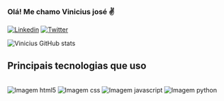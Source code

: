 ### Olá! Me chamo Vinicius josé ✌️


[![Linkedin](https://img.shields.io/badge/LinkedIn-0077B5?style=for-the-badge&logo=linkedin&logoColor=white)](https://www.linkedin.com/in/vinicius-jos%C3%A9-b5699a207/)
[![Twitter](https://img.shields.io/badge/Twitter-1DA1F2?style=for-the-badge&logo=twitter&logoColor=white)](https://twitter.com/@viniciusgit)

![Vinicius GitHub stats](https://github-readme-stats.vercel.app/api?username=viniciusjosedev&show_icons=true&theme=highcontrast)

## Principais tecnologias que uso

<div style="display: inline_block"><br>
	<img alt='Imagem html5' src='https://img.shields.io/badge/HTML5-E34F26?style=for-the-badge&logo=html5&logoColor=white'>
	<img alt='Imagem css' src='https://img.shields.io/badge/CSS3-1572B6?style=for-the-badge&logo=css3&logoColor=white'>
	<img alt='Imagem javascript' src='https://img.shields.io/badge/JavaScript-F7DF1E?style=for-the-badge&logo=javascript&logoColor=black'>
	<img alt='Imagem python' src='https://img.shields.io/badge/Python-14354C?style=for-the-badge&logo=python&logoColor=white'>

</div>




